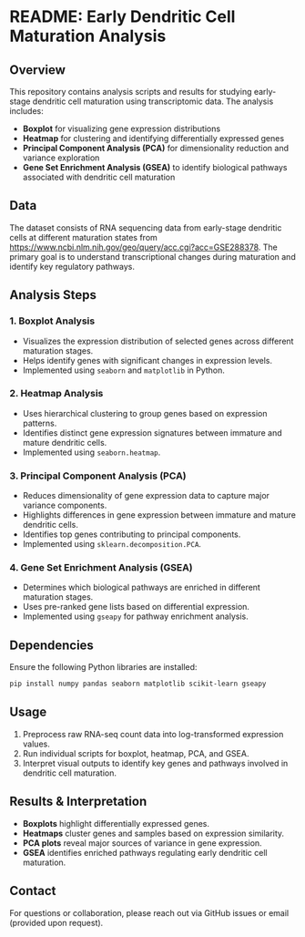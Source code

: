 # README: Early Dendritic Cell Maturation Analysis

## Overview
This repository contains analysis scripts and results for studying early-stage dendritic cell maturation using transcriptomic data. The analysis includes:
- **Boxplot** for visualizing gene expression distributions
- **Heatmap** for clustering and identifying differentially expressed genes
- **Principal Component Analysis (PCA)** for dimensionality reduction and variance exploration
- **Gene Set Enrichment Analysis (GSEA)** to identify biological pathways associated with dendritic cell maturation

## Data
The dataset consists of RNA sequencing data from early-stage dendritic cells at different maturation states from https://www.ncbi.nlm.nih.gov/geo/query/acc.cgi?acc=GSE288378. The primary goal is to understand transcriptional changes during maturation and identify key regulatory pathways.

## Analysis Steps

### 1. Boxplot Analysis
- Visualizes the expression distribution of selected genes across different maturation stages.
- Helps identify genes with significant changes in expression levels.
- Implemented using `seaborn` and `matplotlib` in Python.

### 2. Heatmap Analysis
- Uses hierarchical clustering to group genes based on expression patterns.
- Identifies distinct gene expression signatures between immature and mature dendritic cells.
- Implemented using `seaborn.heatmap`.

### 3. Principal Component Analysis (PCA)
- Reduces dimensionality of gene expression data to capture major variance components.
- Highlights differences in gene expression between immature and mature dendritic cells.
- Identifies top genes contributing to principal components.
- Implemented using `sklearn.decomposition.PCA`.

### 4. Gene Set Enrichment Analysis (GSEA)
- Determines which biological pathways are enriched in different maturation stages.
- Uses pre-ranked gene lists based on differential expression.
- Implemented using `gseapy` for pathway enrichment analysis.

## Dependencies
Ensure the following Python libraries are installed:
```bash
pip install numpy pandas seaborn matplotlib scikit-learn gseapy
```

## Usage
1. Preprocess raw RNA-seq count data into log-transformed expression values.
2. Run individual scripts for boxplot, heatmap, PCA, and GSEA.
3. Interpret visual outputs to identify key genes and pathways involved in dendritic cell maturation.

## Results & Interpretation
- **Boxplots** highlight differentially expressed genes.
- **Heatmaps** cluster genes and samples based on expression similarity.
- **PCA plots** reveal major sources of variance in gene expression.
- **GSEA** identifies enriched pathways regulating early dendritic cell maturation.

## Contact
For questions or collaboration, please reach out via GitHub issues or email (provided upon request).

